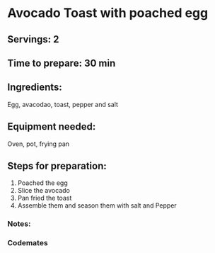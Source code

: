 # Avocado Toast with poached egg
## Servings: 2

## Time to prepare: 30 min

## Ingredients:
Egg, avacodao, toast, pepper and salt

## Equipment needed:
Oven, pot, frying pan

## Steps for preparation:
1. Poached the egg
2. Slice the avocado
3. Pan fried the toast
4. Assemble them and season them with salt and Pepper


### Notes:



### Codemates #
